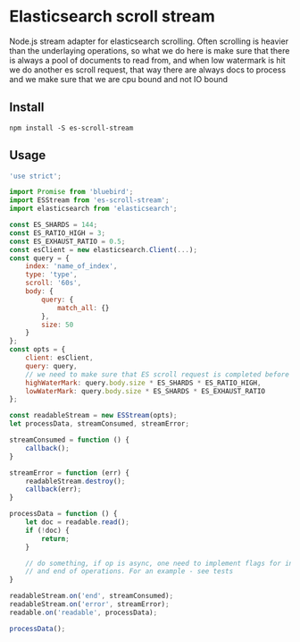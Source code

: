 # Elasticsearch scroll stream

Node.js stream adapter for elasticsearch scrolling. Often scrolling is heavier
than the underlaying operations, so what we do here is make sure that there is always
a pool of documents to read from, and when low watermark is hit we do another es
scroll request, that way there are always docs to process and we make sure that we
are cpu bound and not IO bound

## Install

`npm install -S es-scroll-stream`

## Usage

```js
'use strict';

import Promise from 'bluebird';
import ESStream from 'es-scroll-stream';
import elasticsearch from 'elasticsearch';

const ES_SHARDS = 144;
const ES_RATIO_HIGH = 3;
const ES_EXHAUST_RATIO = 0.5;
const esClient = new elasticsearch.Client(...);
const query = {
    index: 'name_of_index',
    type: 'type',
    scroll: '60s',
    body: {
        query: {
            match_all: {}
        },
        size: 50
    }
};
const opts = {
    client: esClient,
    query: query,
    // we need to make sure that ES scroll request is completed before we exhaust buffers
    highWaterMark: query.body.size * ES_SHARDS * ES_RATIO_HIGH,
    lowWaterMark: query.body.size * ES_SHARDS * ES_EXHAUST_RATIO
};

const readableStream = new ESStream(opts);
let processData, streamConsumed, streamError;

streamConsumed = function () {
    callback();
}

streamError = function (err) {
    readableStream.destroy();
    callback(err);
}

processData = function () {
    let doc = readable.read();
    if (!doc) {
        return;
    }

    // do something, if op is async, one need to implement flags for in-flight requests
    // and end of operations. For an example - see tests
}

readableStream.on('end', streamConsumed);
readableStream.on('error', streamError);
readable.on('readable', processData);

processData();
```
